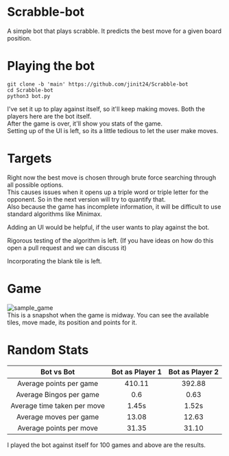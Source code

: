 # Scrabble-bot
A simple bot that plays scrabble. It predicts the best move for a given board position. 

# Playing the bot
```
git clone -b 'main' https://github.com/jinit24/Scrabble-bot
cd Scrabble-bot
python3 bot.py
````
I've set it up to play against itself, so it'll keep making moves. Both the players here are the bot itself.   
After the game is over, it'll show you stats of the game.  
Setting up of the UI is left, so its a little tedious to let the user make moves.

# Targets
Right now the best move is chosen through brute force searching through all possible options.   
This causes issues when it opens up a triple word or triple letter for the opponent. So in the next version will try to quantify that.  
Also because the game has incomplete information, it will be difficult to use standard algorithms like Minimax.  
 
Adding an UI would be helpful, if the user wants to play against the bot.

Rigorous testing of the algorithm is left. (If you have ideas on how do this open a pull request and we can discuss it)  

Incorporating the blank tile is left.

# Game 
![sample_game](https://user-images.githubusercontent.com/45783917/116738002-83f47700-aa0f-11eb-9a29-e02a8e5f8b96.png)  
This is a snapshot when the game is midway. You can see the available tiles, move made, its position and points for it.

# Random Stats 

| Bot vs Bot                 |Bot as Player 1  | Bot as Player 2  |
| :-----:                    | :-:             | :-:              |
|Average points per game     | 410.11          | 392.88           |
|Average Bingos per game     | 0.6             | 0.63             |
|Average time taken per move | 1.45s           | 1.52s            |
|Average moves per game      |  13.08          | 12.63            |
|Average points per move     | 31.35           | 31.10            |

I played the bot against itself for 100 games and above are the results.
